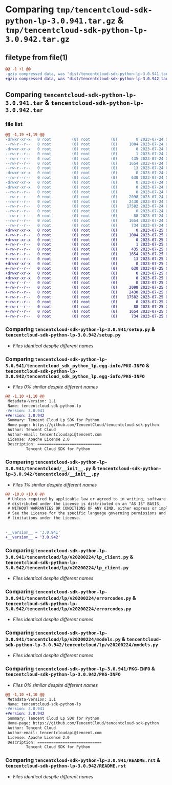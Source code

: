 # Comparing `tmp/tencentcloud-sdk-python-lp-3.0.941.tar.gz` & `tmp/tencentcloud-sdk-python-lp-3.0.942.tar.gz`

## filetype from file(1)

```diff
@@ -1 +1 @@
-gzip compressed data, was "dist/tencentcloud-sdk-python-lp-3.0.941.tar", last modified: Mon Jul 24 00:39:45 2023, max compression
+gzip compressed data, was "dist/tencentcloud-sdk-python-lp-3.0.942.tar", last modified: Tue Jul 25 04:21:02 2023, max compression
```

## Comparing `tencentcloud-sdk-python-lp-3.0.941.tar` & `tencentcloud-sdk-python-lp-3.0.942.tar`

### file list

```diff
@@ -1,19 +1,19 @@
-drwxr-xr-x   0 root         (0) root         (0)        0 2023-07-24 00:39:45.000000 tencentcloud-sdk-python-lp-3.0.941/
--rw-r--r--   0 root         (0) root         (0)     1004 2023-07-24 00:39:45.000000 tencentcloud-sdk-python-lp-3.0.941/setup.py
-drwxr-xr-x   0 root         (0) root         (0)        0 2023-07-24 00:39:45.000000 tencentcloud-sdk-python-lp-3.0.941/tencentcloud_sdk_python_lp.egg-info/
--rw-r--r--   0 root         (0) root         (0)        1 2023-07-24 00:39:45.000000 tencentcloud-sdk-python-lp-3.0.941/tencentcloud_sdk_python_lp.egg-info/dependency_links.txt
--rw-r--r--   0 root         (0) root         (0)      435 2023-07-24 00:39:45.000000 tencentcloud-sdk-python-lp-3.0.941/tencentcloud_sdk_python_lp.egg-info/SOURCES.txt
--rw-r--r--   0 root         (0) root         (0)     1654 2023-07-24 00:39:45.000000 tencentcloud-sdk-python-lp-3.0.941/tencentcloud_sdk_python_lp.egg-info/PKG-INFO
--rw-r--r--   0 root         (0) root         (0)       13 2023-07-24 00:39:45.000000 tencentcloud-sdk-python-lp-3.0.941/tencentcloud_sdk_python_lp.egg-info/top_level.txt
-drwxr-xr-x   0 root         (0) root         (0)        0 2023-07-24 00:39:45.000000 tencentcloud-sdk-python-lp-3.0.941/tencentcloud/
--rw-r--r--   0 root         (0) root         (0)      630 2023-07-24 00:39:45.000000 tencentcloud-sdk-python-lp-3.0.941/tencentcloud/__init__.py
-drwxr-xr-x   0 root         (0) root         (0)        0 2023-07-24 00:39:45.000000 tencentcloud-sdk-python-lp-3.0.941/tencentcloud/lp/
-drwxr-xr-x   0 root         (0) root         (0)        0 2023-07-24 00:39:45.000000 tencentcloud-sdk-python-lp-3.0.941/tencentcloud/lp/v20200224/
--rw-r--r--   0 root         (0) root         (0)        0 2023-07-24 00:39:45.000000 tencentcloud-sdk-python-lp-3.0.941/tencentcloud/lp/v20200224/__init__.py
--rw-r--r--   0 root         (0) root         (0)     2098 2023-07-24 00:39:45.000000 tencentcloud-sdk-python-lp-3.0.941/tencentcloud/lp/v20200224/lp_client.py
--rw-r--r--   0 root         (0) root         (0)     2430 2023-07-24 00:39:45.000000 tencentcloud-sdk-python-lp-3.0.941/tencentcloud/lp/v20200224/errorcodes.py
--rw-r--r--   0 root         (0) root         (0)    17582 2023-07-24 00:39:45.000000 tencentcloud-sdk-python-lp-3.0.941/tencentcloud/lp/v20200224/models.py
--rw-r--r--   0 root         (0) root         (0)        0 2023-07-24 00:39:45.000000 tencentcloud-sdk-python-lp-3.0.941/tencentcloud/lp/__init__.py
--rw-r--r--   0 root         (0) root         (0)       88 2023-07-24 00:39:45.000000 tencentcloud-sdk-python-lp-3.0.941/setup.cfg
--rw-r--r--   0 root         (0) root         (0)     1654 2023-07-24 00:39:45.000000 tencentcloud-sdk-python-lp-3.0.941/PKG-INFO
--rw-r--r--   0 root         (0) root         (0)      734 2023-07-24 00:39:45.000000 tencentcloud-sdk-python-lp-3.0.941/README.rst
+drwxr-xr-x   0 root         (0) root         (0)        0 2023-07-25 04:21:02.000000 tencentcloud-sdk-python-lp-3.0.942/
+-rw-r--r--   0 root         (0) root         (0)     1004 2023-07-25 04:21:02.000000 tencentcloud-sdk-python-lp-3.0.942/setup.py
+drwxr-xr-x   0 root         (0) root         (0)        0 2023-07-25 04:21:02.000000 tencentcloud-sdk-python-lp-3.0.942/tencentcloud_sdk_python_lp.egg-info/
+-rw-r--r--   0 root         (0) root         (0)        1 2023-07-25 04:21:02.000000 tencentcloud-sdk-python-lp-3.0.942/tencentcloud_sdk_python_lp.egg-info/dependency_links.txt
+-rw-r--r--   0 root         (0) root         (0)      435 2023-07-25 04:21:02.000000 tencentcloud-sdk-python-lp-3.0.942/tencentcloud_sdk_python_lp.egg-info/SOURCES.txt
+-rw-r--r--   0 root         (0) root         (0)     1654 2023-07-25 04:21:02.000000 tencentcloud-sdk-python-lp-3.0.942/tencentcloud_sdk_python_lp.egg-info/PKG-INFO
+-rw-r--r--   0 root         (0) root         (0)       13 2023-07-25 04:21:02.000000 tencentcloud-sdk-python-lp-3.0.942/tencentcloud_sdk_python_lp.egg-info/top_level.txt
+drwxr-xr-x   0 root         (0) root         (0)        0 2023-07-25 04:21:02.000000 tencentcloud-sdk-python-lp-3.0.942/tencentcloud/
+-rw-r--r--   0 root         (0) root         (0)      630 2023-07-25 04:21:02.000000 tencentcloud-sdk-python-lp-3.0.942/tencentcloud/__init__.py
+drwxr-xr-x   0 root         (0) root         (0)        0 2023-07-25 04:21:02.000000 tencentcloud-sdk-python-lp-3.0.942/tencentcloud/lp/
+drwxr-xr-x   0 root         (0) root         (0)        0 2023-07-25 04:21:02.000000 tencentcloud-sdk-python-lp-3.0.942/tencentcloud/lp/v20200224/
+-rw-r--r--   0 root         (0) root         (0)        0 2023-07-25 04:21:02.000000 tencentcloud-sdk-python-lp-3.0.942/tencentcloud/lp/v20200224/__init__.py
+-rw-r--r--   0 root         (0) root         (0)     2098 2023-07-25 04:21:02.000000 tencentcloud-sdk-python-lp-3.0.942/tencentcloud/lp/v20200224/lp_client.py
+-rw-r--r--   0 root         (0) root         (0)     2430 2023-07-25 04:21:02.000000 tencentcloud-sdk-python-lp-3.0.942/tencentcloud/lp/v20200224/errorcodes.py
+-rw-r--r--   0 root         (0) root         (0)    17582 2023-07-25 04:21:02.000000 tencentcloud-sdk-python-lp-3.0.942/tencentcloud/lp/v20200224/models.py
+-rw-r--r--   0 root         (0) root         (0)        0 2023-07-25 04:21:02.000000 tencentcloud-sdk-python-lp-3.0.942/tencentcloud/lp/__init__.py
+-rw-r--r--   0 root         (0) root         (0)       88 2023-07-25 04:21:02.000000 tencentcloud-sdk-python-lp-3.0.942/setup.cfg
+-rw-r--r--   0 root         (0) root         (0)     1654 2023-07-25 04:21:02.000000 tencentcloud-sdk-python-lp-3.0.942/PKG-INFO
+-rw-r--r--   0 root         (0) root         (0)      734 2023-07-25 04:21:02.000000 tencentcloud-sdk-python-lp-3.0.942/README.rst
```

### Comparing `tencentcloud-sdk-python-lp-3.0.941/setup.py` & `tencentcloud-sdk-python-lp-3.0.942/setup.py`

 * *Files identical despite different names*

### Comparing `tencentcloud-sdk-python-lp-3.0.941/tencentcloud_sdk_python_lp.egg-info/PKG-INFO` & `tencentcloud-sdk-python-lp-3.0.942/tencentcloud_sdk_python_lp.egg-info/PKG-INFO`

 * *Files 0% similar despite different names*

```diff
@@ -1,10 +1,10 @@
 Metadata-Version: 1.1
 Name: tencentcloud-sdk-python-lp
-Version: 3.0.941
+Version: 3.0.942
 Summary: Tencent Cloud Lp SDK for Python
 Home-page: https://github.com/TencentCloud/tencentcloud-sdk-python
 Author: Tencent Cloud
 Author-email: tencentcloudapi@tencent.com
 License: Apache License 2.0
 Description: ============================
         Tencent Cloud SDK for Python
```

### Comparing `tencentcloud-sdk-python-lp-3.0.941/tencentcloud/__init__.py` & `tencentcloud-sdk-python-lp-3.0.942/tencentcloud/__init__.py`

 * *Files 1% similar despite different names*

```diff
@@ -10,8 +10,8 @@
 # Unless required by applicable law or agreed to in writing, software
 # distributed under the License is distributed on an "AS IS" BASIS,
 # WITHOUT WARRANTIES OR CONDITIONS OF ANY KIND, either express or implied.
 # See the License for the specific language governing permissions and
 # limitations under the License.
 
 
-__version__ = '3.0.941'
+__version__ = '3.0.942'
```

### Comparing `tencentcloud-sdk-python-lp-3.0.941/tencentcloud/lp/v20200224/lp_client.py` & `tencentcloud-sdk-python-lp-3.0.942/tencentcloud/lp/v20200224/lp_client.py`

 * *Files identical despite different names*

### Comparing `tencentcloud-sdk-python-lp-3.0.941/tencentcloud/lp/v20200224/errorcodes.py` & `tencentcloud-sdk-python-lp-3.0.942/tencentcloud/lp/v20200224/errorcodes.py`

 * *Files identical despite different names*

### Comparing `tencentcloud-sdk-python-lp-3.0.941/tencentcloud/lp/v20200224/models.py` & `tencentcloud-sdk-python-lp-3.0.942/tencentcloud/lp/v20200224/models.py`

 * *Files identical despite different names*

### Comparing `tencentcloud-sdk-python-lp-3.0.941/PKG-INFO` & `tencentcloud-sdk-python-lp-3.0.942/PKG-INFO`

 * *Files 0% similar despite different names*

```diff
@@ -1,10 +1,10 @@
 Metadata-Version: 1.1
 Name: tencentcloud-sdk-python-lp
-Version: 3.0.941
+Version: 3.0.942
 Summary: Tencent Cloud Lp SDK for Python
 Home-page: https://github.com/TencentCloud/tencentcloud-sdk-python
 Author: Tencent Cloud
 Author-email: tencentcloudapi@tencent.com
 License: Apache License 2.0
 Description: ============================
         Tencent Cloud SDK for Python
```

### Comparing `tencentcloud-sdk-python-lp-3.0.941/README.rst` & `tencentcloud-sdk-python-lp-3.0.942/README.rst`

 * *Files identical despite different names*

